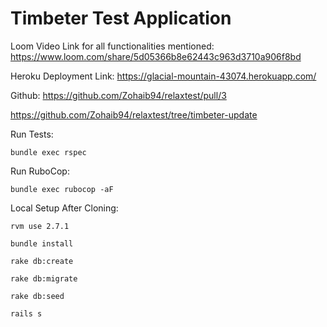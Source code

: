 # Timbeter Test Application

Loom Video Link for all functionalities mentioned:
https://www.loom.com/share/5d05366b8e62443c963d3710a906f8bd

Heroku Deployment Link:
https://glacial-mountain-43074.herokuapp.com/

Github:
https://github.com/Zohaib94/relaxtest/pull/3

https://github.com/Zohaib94/relaxtest/tree/timbeter-update

Run Tests:

`bundle exec rspec`

Run RuboCop:

`bundle exec rubocop -aF`

Local Setup After Cloning:

`rvm use 2.7.1`

`bundle install`

`rake db:create`

`rake db:migrate`

`rake db:seed`

`rails s`
